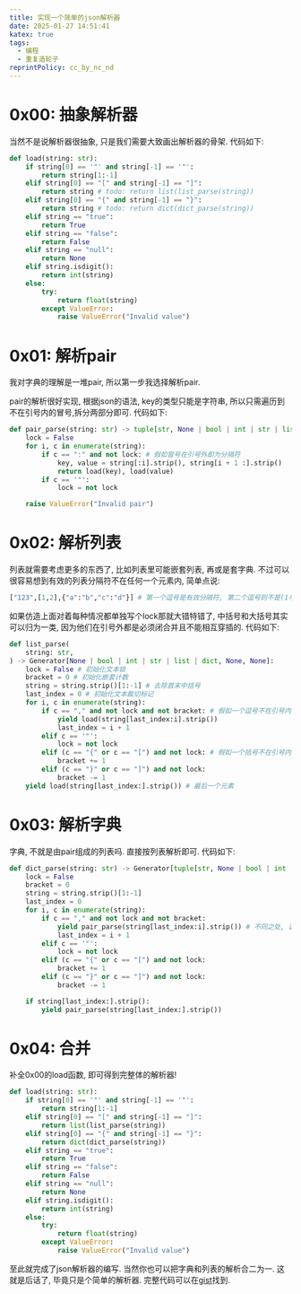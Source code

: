 ```yaml
---
title: 实现一个简单的json解析器
date: 2025-01-27 14:51:41
katex: true
tags:
  - 编程
  - 重复造轮子
reprintPolicy: cc_by_nc_nd
---
```

# 0x00: 抽象解析器
当然不是说解析器很抽象, 只是我们需要大致画出解析器的骨架. 代码如下:
``` python
def load(string: str):
    if string[0] == '"' and string[-1] == '"':
        return string[1:-1]
    elif string[0] == "[" and string[-1] == "]":
	    return string # todo: return list(list_parse(string))
    elif string[0] == "{" and string[-1] == "}":
        return string # todo: return dict(dict_parse(string))
    elif string == "true":
        return True
    elif string == "false":
        return False
    elif string == "null":
        return None
    elif string.isdigit():
        return int(string)
    else:
        try:
            return float(string)
        except ValueError:
            raise ValueError("Invalid value")
```
# 0x01: 解析pair
我对字典的理解是一堆pair, 所以第一步我选择解析pair.

pair的解析很好实现, 根据json的语法, key的类型只能是字符串, 所以只需遍历到不在引号内的冒号,拆分两部分即可. 代码如下:
``` python
def pair_parse(string: str) -> tuple[str, None | bool | int | str | list | dict]:
    lock = False
    for i, c in enumerate(string):
        if c == ":" and not lock: # 假如冒号在引号外即为分隔符
            key, value = string[:i].strip(), string[i + 1 :].strip()
            return load(key), load(value)
        if c == '"':
            lock = not lock

    raise ValueError("Invalid pair")
```

# 0x02: 解析列表
列表就需要考虑更多的东西了, 比如列表里可能嵌套列表, 再或是套字典. 不过可以很容易想到有效的列表分隔符不在任何一个元素内, 简单点说:
``` python
["123",[1,2],{"a":"b","c":"d"}] # 第一个逗号是有效分隔符, 第二个逗号则不是(1与2中间),第三个是有效分隔符,第四个不是.
```
如果仿造上面对着每种情况都单独写个lock那就大错特错了, 中括号和大括号其实可以归为一类, 因为他们在引号外都是必须闭合并且不能相互穿插的. 代码如下:
``` python
def list_parse(
    string: str,
) -> Generator[None | bool | int | str | list | dict, None, None]:
    lock = False # 初始化文本锁
    bracket = 0 # 初始化嵌套计数
    string = string.strip()[1:-1] # 去除首末中括号
    last_index = 0 # 初始化文本裁切标记
    for i, c in enumerate(string):
        if c == "," and not lock and not bracket: # 假如一个逗号不在引号内也不在中/大括号内, 即为有效
            yield load(string[last_index:i].strip())
            last_index = i + 1
        elif c == '"':
            lock = not lock
        elif (c == "{" or c == "[") and not lock: # 假如一个括号不在引号内即为有效括号
            bracket += 1
        elif (c == "}" or c == "]") and not lock:
            bracket -= 1
    yield load(string[last_index:].strip()) # 最后一个元素
```
# 0x03: 解析字典
字典, 不就是由pair组成的列表吗. 直接按列表解析即可. 代码如下:
``` python
def dict_parse(string: str) -> Generator[tuple[str, None | bool | int | str | list | dict], None, None]:
    lock = False
    bracket = 0
    string = string.strip()[1:-1]
    last_index = 0
    for i, c in enumerate(string):
        if c == "," and not lock and not bracket:
            yield pair_parse(string[last_index:i].strip()) # 不同之处, 这里是解析pair而不是解析json对象
            last_index = i + 1
        elif c == '"':
            lock = not lock
        elif (c == "{" or c == "[") and not lock:
            bracket += 1
        elif (c == "}" or c == "]") and not lock:
            bracket -= 1

    if string[last_index:].strip():
        yield pair_parse(string[last_index:].strip())
```
# 0x04: 合并
补全0x00的load函数, 即可得到完整体的解析器!
``` python
def load(string: str):
    if string[0] == '"' and string[-1] == '"':
        return string[1:-1]
    elif string[0] == "[" and string[-1] == "]":
	    return list(list_parse(string))
    elif string[0] == "{" and string[-1] == "}":
        return dict(dict_parse(string))
    elif string == "true":
        return True
    elif string == "false":
        return False
    elif string == "null":
        return None
    elif string.isdigit():
        return int(string)
    else:
        try:
            return float(string)
        except ValueError:
            raise ValueError("Invalid value")
```
至此就完成了json解析器的编写. 当然你也可以把字典和列表的解析合二为一. 这就是后话了, 毕竟只是个简单的解析器. 完整代码可以在[gist](https://gist.github.com/hsn8086/2fee2730a59db52067855a6cab9faf10)找到. 